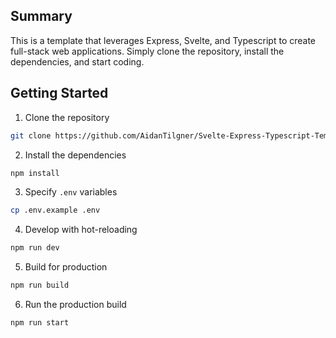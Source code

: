 ## Summary

This is a template that leverages Express, Svelte, and Typescript to create full-stack web applications. Simply clone the repository, install the dependencies, and start coding.

## Getting Started

1. Clone the repository

```bash
git clone https://github.com/AidanTilgner/Svelte-Express-Typescript-Template.git
```

2. Install the dependencies

```bash
npm install
```

3. Specify `.env` variables

```bash
cp .env.example .env
```

4. Develop with hot-reloading

```bash
npm run dev
```

5. Build for production

```bash
npm run build
```

6. Run the production build

```bash
npm run start
```
